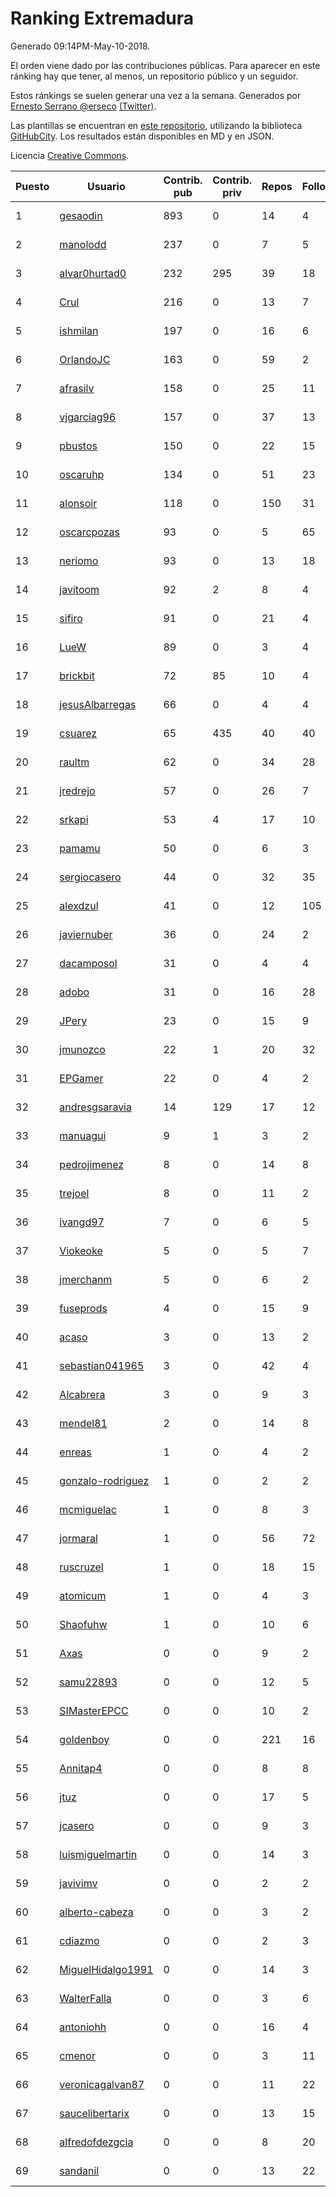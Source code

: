 # Ranking Extremadura

Generado 09:14PM-May-10-2018.

El orden viene dado por las contribuciones públicas. Para aparecer en este ránking hay que tener, al menos, un repositorio público y un seguidor.

Estos ránkings se suelen generar una vez a la semana. Generados por [Ernesto Serrano @erseco](https://github.com/erseco/) [(Twitter)](https://twitter.com/erseco).

Las plantillas se encuentran en [este repositorio](https://github.com/iblancasa/GH-Spanish-Ranking), utilizando la biblioteca [GitHubCity](https://github.com/iblancasa/GitHubCity). Los resultados están disponibles en MD y en JSON.

Licencia [Creative Commons](https://creativecommons.org/licenses/by/4.0/).

| Puesto   |  Usuario  | Contrib. pub | Contrib. priv |Repos| Followers | Desde |  Avatar  |
|----------|-----------|--------------|---------------|-----|-----------|-------|----------|
|1|[gesaodin](https://github.com/gesaodin)|893|0|14|4|2015-03-13|![gesaodin](https://avatars2.githubusercontent.com/u/11463651)|
|2|[manolodd](https://github.com/manolodd)|237|0|7|5|2013-08-08|![manolodd](https://avatars1.githubusercontent.com/u/5189679)|
|3|[alvar0hurtad0](https://github.com/alvar0hurtad0)|232|295|39|18|2011-10-15|![alvar0hurtad0](https://avatars3.githubusercontent.com/u/1130114)|
|4|[Crul](https://github.com/Crul)|216|0|13|7|2013-09-29|![Crul](https://avatars3.githubusercontent.com/u/5569741)|
|5|[ishmilan](https://github.com/ishmilan)|197|0|16|6|2014-10-07|![ishmilan](https://avatars1.githubusercontent.com/u/9059414)|
|6|[OrlandoJC](https://github.com/OrlandoJC)|163|0|59|2|2016-04-15|![OrlandoJC](https://avatars1.githubusercontent.com/u/18491737)|
|7|[afrasilv](https://github.com/afrasilv)|158|0|25|11|2014-10-15|![afrasilv](https://avatars2.githubusercontent.com/u/9256924)|
|8|[vjgarciag96](https://github.com/vjgarciag96)|157|0|37|13|2016-07-01|![vjgarciag96](https://avatars2.githubusercontent.com/u/20244357)|
|9|[pbustos](https://github.com/pbustos)|150|0|22|15|2013-12-06|![pbustos](https://avatars1.githubusercontent.com/u/6126487)|
|10|[oscaruhp](https://github.com/oscaruhp)|134|0|51|23|2011-06-18|![oscaruhp](https://avatars0.githubusercontent.com/u/859116)|
|11|[alonsoir](https://github.com/alonsoir)|118|0|150|31|2012-09-23|![alonsoir](https://avatars1.githubusercontent.com/u/2405946)|
|12|[oscarcpozas](https://github.com/oscarcpozas)|93|0|5|65|2013-01-27|![oscarcpozas](https://avatars3.githubusercontent.com/u/3399621)|
|13|[neriomo](https://github.com/neriomo)|93|0|13|18|2015-01-17|![neriomo](https://avatars1.githubusercontent.com/u/10569358)|
|14|[javitoom](https://github.com/javitoom)|92|2|8|4|2015-09-16|![javitoom](https://avatars2.githubusercontent.com/u/14310769)|
|15|[sifiro](https://github.com/sifiro)|91|0|21|4|2011-10-23|![sifiro](https://avatars1.githubusercontent.com/u/1146729)|
|16|[LueW](https://github.com/LueW)|89|0|3|4|2016-07-06|![LueW](https://avatars0.githubusercontent.com/u/20323507)|
|17|[brickbit](https://github.com/brickbit)|72|85|10|4|2016-06-02|![brickbit](https://avatars2.githubusercontent.com/u/19708065)|
|18|[jesusAlbarregas](https://github.com/jesusAlbarregas)|66|0|4|4|2015-11-05|![jesusAlbarregas](https://avatars3.githubusercontent.com/u/15678914)|
|19|[csuarez](https://github.com/csuarez)|65|435|40|40|2011-03-21|![csuarez](https://avatars3.githubusercontent.com/u/680660)|
|20|[raultm](https://github.com/raultm)|62|0|34|28|2011-03-09|![raultm](https://avatars3.githubusercontent.com/u/659494)|
|21|[jredrejo](https://github.com/jredrejo)|57|0|26|7|2011-08-27|![jredrejo](https://avatars2.githubusercontent.com/u/1008178)|
|22|[srkapi](https://github.com/srkapi)|53|4|17|10|2015-02-08|![srkapi](https://avatars1.githubusercontent.com/u/10909126)|
|23|[pamamu](https://github.com/pamamu)|50|0|6|3|2014-11-19|![pamamu](https://avatars0.githubusercontent.com/u/9834603)|
|24|[sergiocasero](https://github.com/sergiocasero)|44|0|32|35|2015-02-03|![sergiocasero](https://avatars1.githubusercontent.com/u/10833202)|
|25|[alexdzul](https://github.com/alexdzul)|41|0|12|105|2012-06-29|![alexdzul](https://avatars2.githubusercontent.com/u/1907359)|
|26|[javiernuber](https://github.com/javiernuber)|36|0|24|2|2011-06-16|![javiernuber](https://avatars2.githubusercontent.com/u/854567)|
|27|[dacamposol](https://github.com/dacamposol)|31|0|4|4|2016-01-27|![dacamposol](https://avatars3.githubusercontent.com/u/16921751)|
|28|[adobo](https://github.com/adobo)|31|0|16|28|2011-05-09|![adobo](https://avatars1.githubusercontent.com/u/776565)|
|29|[JPery](https://github.com/JPery)|23|0|15|9|2015-02-18|![JPery](https://avatars0.githubusercontent.com/u/11062553)|
|30|[jmunozco](https://github.com/jmunozco)|22|1|20|32|2012-11-23|![jmunozco](https://avatars0.githubusercontent.com/u/2869841)|
|31|[EPGamer](https://github.com/EPGamer)|22|0|4|2|2017-10-04|![EPGamer](https://avatars0.githubusercontent.com/u/32526164)|
|32|[andresgsaravia](https://github.com/andresgsaravia)|14|129|17|12|2011-06-13|![andresgsaravia](https://avatars1.githubusercontent.com/u/847815)|
|33|[manuagui](https://github.com/manuagui)|9|1|3|2|2013-05-09|![manuagui](https://avatars0.githubusercontent.com/u/4390275)|
|34|[pedrojimenez](https://github.com/pedrojimenez)|8|0|14|8|2011-09-12|![pedrojimenez](https://avatars1.githubusercontent.com/u/1044532)|
|35|[trejoel](https://github.com/trejoel)|8|0|11|2|2014-12-05|![trejoel](https://avatars2.githubusercontent.com/u/10090873)|
|36|[ivangd97](https://github.com/ivangd97)|7|0|6|5|2014-05-06|![ivangd97](https://avatars1.githubusercontent.com/u/7497049)|
|37|[Viokeoke](https://github.com/Viokeoke)|5|0|5|7|2015-10-23|![Viokeoke](https://avatars0.githubusercontent.com/u/15265427)|
|38|[jmerchanm](https://github.com/jmerchanm)|5|0|6|2|2016-01-10|![jmerchanm](https://avatars2.githubusercontent.com/u/16636179)|
|39|[fuseprods](https://github.com/fuseprods)|4|0|15|9|2012-12-15|![fuseprods](https://avatars0.githubusercontent.com/u/3052275)|
|40|[acaso](https://github.com/acaso)|3|0|13|2|2011-08-12|![acaso](https://avatars3.githubusercontent.com/u/976381)|
|41|[sebastian041965](https://github.com/sebastian041965)|3|0|42|4|2013-10-07|![sebastian041965](https://avatars1.githubusercontent.com/u/5628346)|
|42|[Alcabrera](https://github.com/Alcabrera)|3|0|9|3|2017-02-23|![Alcabrera](https://avatars0.githubusercontent.com/u/25983224)|
|43|[mendel81](https://github.com/mendel81)|2|0|14|8|2012-07-18|![mendel81](https://avatars3.githubusercontent.com/u/1996771)|
|44|[enreas](https://github.com/enreas)|1|0|4|2|2011-11-07|![enreas](https://avatars1.githubusercontent.com/u/1179213)|
|45|[gonzalo-rodriguez](https://github.com/gonzalo-rodriguez)|1|0|2|2|2013-04-02|![gonzalo-rodriguez](https://avatars2.githubusercontent.com/u/4035127)|
|46|[mcmiguelac](https://github.com/mcmiguelac)|1|0|8|3|2014-05-07|![mcmiguelac](https://avatars2.githubusercontent.com/u/7512450)|
|47|[jormaral](https://github.com/jormaral)|1|0|56|72|2011-06-03|![jormaral](https://avatars1.githubusercontent.com/u/827073)|
|48|[ruscruzel](https://github.com/ruscruzel)|1|0|18|15|2013-07-09|![ruscruzel](https://avatars3.githubusercontent.com/u/4977448)|
|49|[atomicum](https://github.com/atomicum)|1|0|4|3|2014-01-13|![atomicum](https://avatars1.githubusercontent.com/u/6386399)|
|50|[Shaofuhw](https://github.com/Shaofuhw)|1|0|10|6|2015-12-11|![Shaofuhw](https://avatars3.githubusercontent.com/u/16259768)|
|51|[Axas](https://github.com/Axas)|0|0|9|2|2015-03-04|![Axas](https://avatars3.githubusercontent.com/u/11320626)|
|52|[samu22893](https://github.com/samu22893)|0|0|12|5|2013-10-30|![samu22893](https://avatars1.githubusercontent.com/u/5812967)|
|53|[SIMasterEPCC](https://github.com/SIMasterEPCC)|0|0|10|2|2017-03-16|![SIMasterEPCC](https://avatars2.githubusercontent.com/u/26468069)|
|54|[goldenboy](https://github.com/goldenboy)|0|0|221|16|2009-05-27|![goldenboy](https://avatars0.githubusercontent.com/u/89311)|
|55|[Annitap4](https://github.com/Annitap4)|0|0|8|8|2010-08-30|![Annitap4](https://avatars1.githubusercontent.com/u/381260)|
|56|[jtuz](https://github.com/jtuz)|0|0|17|5|2011-12-01|![jtuz](https://avatars2.githubusercontent.com/u/1232719)|
|57|[jcasero](https://github.com/jcasero)|0|0|9|3|2012-05-06|![jcasero](https://avatars3.githubusercontent.com/u/1710851)|
|58|[luismiguelmartin](https://github.com/luismiguelmartin)|0|0|14|3|2012-07-07|![luismiguelmartin](https://avatars1.githubusercontent.com/u/1935342)|
|59|[javivimv](https://github.com/javivimv)|0|0|2|2|2014-02-17|![javivimv](https://avatars2.githubusercontent.com/u/6708850)|
|60|[alberto-cabeza](https://github.com/alberto-cabeza)|0|0|3|2|2013-12-19|![alberto-cabeza](https://avatars2.githubusercontent.com/u/6225528)|
|61|[cdiazmo](https://github.com/cdiazmo)|0|0|2|3|2014-09-23|![cdiazmo](https://avatars0.githubusercontent.com/u/8872502)|
|62|[MiguelHidalgo1991](https://github.com/MiguelHidalgo1991)|0|0|14|3|2015-02-03|![MiguelHidalgo1991](https://avatars2.githubusercontent.com/u/10829078)|
|63|[WalterFalla](https://github.com/WalterFalla)|0|0|3|6|2015-02-10|![WalterFalla](https://avatars3.githubusercontent.com/u/10943040)|
|64|[antoniohh](https://github.com/antoniohh)|0|0|16|4|2016-02-03|![antoniohh](https://avatars1.githubusercontent.com/u/17055656)|
|65|[cmenor](https://github.com/cmenor)|0|0|3|11|2016-10-07|![cmenor](https://avatars3.githubusercontent.com/u/22678047)|
|66|[veronicagalvan87](https://github.com/veronicagalvan87)|0|0|11|22|2016-10-07|![veronicagalvan87](https://avatars0.githubusercontent.com/u/22678056)|
|67|[saucelibertarix](https://github.com/saucelibertarix)|0|0|13|15|2016-10-07|![saucelibertarix](https://avatars1.githubusercontent.com/u/22678042)|
|68|[alfredofdezgcia](https://github.com/alfredofdezgcia)|0|0|8|20|2016-11-08|![alfredofdezgcia](https://avatars2.githubusercontent.com/u/23337512)|
|69|[sandanil](https://github.com/sandanil)|0|0|13|22|2016-10-07|![sandanil](https://avatars1.githubusercontent.com/u/22678110)|
